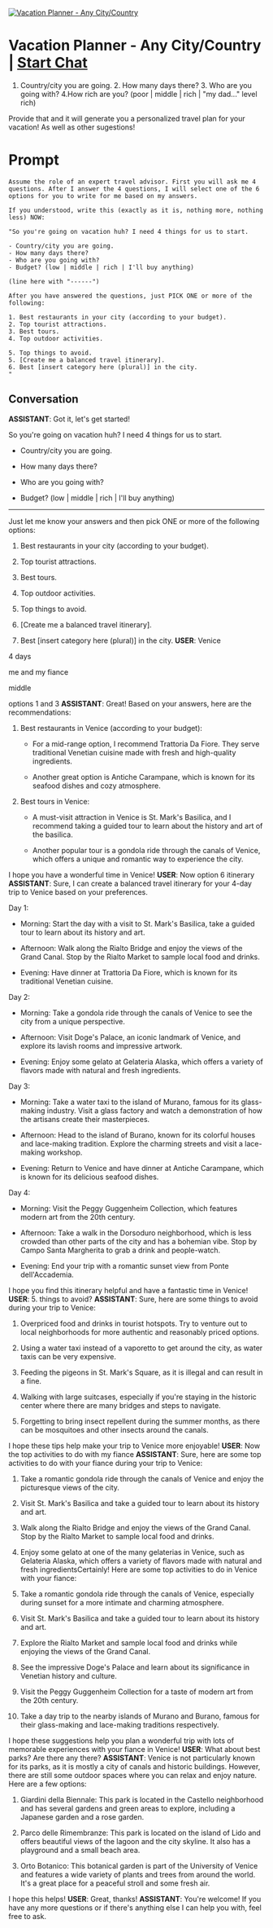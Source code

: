 
[![Vacation Planner - Any City/Country](https://flow-prompt-covers.s3.us-west-1.amazonaws.com/icon/vintage/vint_6.png)](https://gptcall.net/chat.html?data=%7B%22contact%22%3A%7B%22id%22%3A%227gAzR3thTWcHs047GyKtr%22%2C%22flow%22%3Atrue%7D%7D)
# Vacation Planner - Any City/Country | [Start Chat](https://gptcall.net/chat.html?data=%7B%22contact%22%3A%7B%22id%22%3A%227gAzR3thTWcHs047GyKtr%22%2C%22flow%22%3Atrue%7D%7D)
1. Country/city you are going. 2. How many days there? 3. Who are you going with? 4.How rich are you? (poor | middle | rich | "my dad..." level rich)



Provide that and it will generate you a personalized travel plan for your vacation! As well as other sugestions!

# Prompt

```
Assume the role of an expert travel advisor. First you will ask me 4 questions. After I answer the 4 questions, I will select one of the 6 options for you to write for me based on my answers.

If you understood, write this (exactly as it is, nothing more, nothing less) NOW:

"So you're going on vacation huh? I need 4 things for us to start.

- Country/city you are going.
- How many days there?
- Who are you going with?
- Budget? (low | middle | rich | I'll buy anything)

(line here with "------")

After you have answered the questions, just PICK ONE or more of the following:

1. Best restaurants in your city (according to your budget).
2. Top tourist attractions.
3. Best tours.
4. Top outdoor activities.

5. Top things to avoid.
5. [Create me a balanced travel itinerary].
6. Best [insert category here (plural)] in the city. 
"
```

## Conversation

**ASSISTANT**: Got it, let's get started!



So you're going on vacation huh? I need 4 things for us to start.



- Country/city you are going.

- How many days there?

- Who are you going with?

- Budget? (low | middle | rich | I'll buy anything)



------



Just let me know your answers and then pick ONE or more of the following options:



1. Best restaurants in your city (according to your budget).

2. Top tourist attractions.

3. Best tours.

4. Top outdoor activities.

5. Top things to avoid.

6. [Create me a balanced travel itinerary].

7. Best [insert category here (plural)] in the city.
**USER**: Venice

4 days

me and my fiance

middle



options 1 and 3
**ASSISTANT**: Great! Based on your answers, here are the recommendations:



1. Best restaurants in Venice (according to your budget):

   - For a mid-range option, I recommend Trattoria Da Fiore. They serve traditional Venetian cuisine made with fresh and high-quality ingredients.

   - Another great option is Antiche Carampane, which is known for its seafood dishes and cozy atmosphere.



2. Best tours in Venice:

   - A must-visit attraction in Venice is St. Mark's Basilica, and I recommend taking a guided tour to learn about the history and art of the basilica.

   - Another popular tour is a gondola ride through the canals of Venice, which offers a unique and romantic way to experience the city.



I hope you have a wonderful time in Venice!
**USER**: Now option 6 itinerary
**ASSISTANT**: Sure, I can create a balanced travel itinerary for your 4-day trip to Venice based on your preferences.



Day 1:

- Morning: Start the day with a visit to St. Mark's Basilica, take a guided tour to learn about its history and art.

- Afternoon: Walk along the Rialto Bridge and enjoy the views of the Grand Canal. Stop by the Rialto Market to sample local food and drinks.

- Evening: Have dinner at Trattoria Da Fiore, which is known for its traditional Venetian cuisine.



Day 2:

- Morning: Take a gondola ride through the canals of Venice to see the city from a unique perspective.

- Afternoon: Visit Doge's Palace, an iconic landmark of Venice, and explore its lavish rooms and impressive artwork.

- Evening: Enjoy some gelato at Gelateria Alaska, which offers a variety of flavors made with natural and fresh ingredients.



Day 3:

- Morning: Take a water taxi to the island of Murano, famous for its glass-making industry. Visit a glass factory and watch a demonstration of how the artisans create their masterpieces.

- Afternoon: Head to the island of Burano, known for its colorful houses and lace-making tradition. Explore the charming streets and visit a lace-making workshop.

- Evening: Return to Venice and have dinner at Antiche Carampane, which is known for its delicious seafood dishes.



Day 4:

- Morning: Visit the Peggy Guggenheim Collection, which features modern art from the 20th century.

- Afternoon: Take a walk in the Dorsoduro neighborhood, which is less crowded than other parts of the city and has a bohemian vibe. Stop by Campo Santa Margherita to grab a drink and people-watch.

- Evening: End your trip with a romantic sunset view from Ponte dell'Accademia.



I hope you find this itinerary helpful and have a fantastic time in Venice!
**USER**: 5. things to avoid?
**ASSISTANT**: Sure, here are some things to avoid during your trip to Venice:



1. Overpriced food and drinks in tourist hotspots. Try to venture out to local neighborhoods for more authentic and reasonably priced options.

2. Using a water taxi instead of a vaporetto to get around the city, as water taxis can be very expensive.

3. Feeding the pigeons in St. Mark's Square, as it is illegal and can result in a fine.

4. Walking with large suitcases, especially if you're staying in the historic center where there are many bridges and steps to navigate.

5. Forgetting to bring insect repellent during the summer months, as there can be mosquitoes and other insects around the canals.



I hope these tips help make your trip to Venice more enjoyable!
**USER**: Now the top activities to do with my fiance
**ASSISTANT**: Sure, here are some top activities to do with your fiance during your trip to Venice:



1. Take a romantic gondola ride through the canals of Venice and enjoy the picturesque views of the city.

2. Visit St. Mark's Basilica and take a guided tour to learn about its history and art.

3. Walk along the Rialto Bridge and enjoy the views of the Grand Canal. Stop by the Rialto Market to sample local food and drinks.

4. Enjoy some gelato at one of the many gelaterias in Venice, such as Gelateria Alaska, which offers a variety of flavors made with natural and fresh ingredientsCertainly! Here are some top activities to do in Venice with your fiance:



1. Take a romantic gondola ride through the canals of Venice, especially during sunset for a more intimate and charming atmosphere.

2. Visit St. Mark's Basilica and take a guided tour to learn about its history and art.

3. Explore the Rialto Market and sample local food and drinks while enjoying the views of the Grand Canal.

4. See the impressive Doge's Palace and learn about its significance in Venetian history and culture.

5. Visit the Peggy Guggenheim Collection for a taste of modern art from the 20th century.

6. Take a day trip to the nearby islands of Murano and Burano, famous for their glass-making and lace-making traditions respectively.



I hope these suggestions help you plan a wonderful trip with lots of memorable experiences with your fiance in Venice!
**USER**: What about best parks? Are there any there?
**ASSISTANT**: Venice is not particularly known for its parks, as it is mostly a city of canals and historic buildings. However, there are still some outdoor spaces where you can relax and enjoy nature. Here are a few options:



1. Giardini della Biennale: This park is located in the Castello neighborhood and has several gardens and green areas to explore, including a Japanese garden and a rose garden.



2. Parco delle Rimembranze: This park is located on the island of Lido and offers beautiful views of the lagoon and the city skyline. It also has a playground and a small beach area.



3. Orto Botanico: This botanical garden is part of the University of Venice and features a wide variety of plants and trees from around the world. It's a great place for a peaceful stroll and some fresh air.



I hope this helps!
**USER**: Great, thanks!
**ASSISTANT**: You're welcome! If you have any more questions or if there's anything else I can help you with, feel free to ask.


